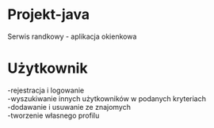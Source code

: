 # Projekt-java
Serwis  randkowy - aplikacja okienkowa

# Użytkownik
  -rejestracja i logowanie  
  -wyszukiwanie innych użytkowników w podanych kryteriach    
  -dodawanie i usuwanie ze znajomych  
  -tworzenie własnego profilu  
